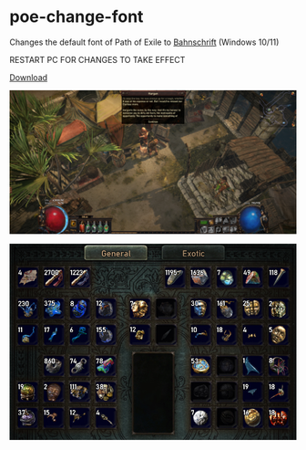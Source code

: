 # poe-change-font
Changes the default font of Path of Exile to [Bahnschrift](https://learn.microsoft.com/en-us/typography/font-list/bahnschrift) (Windows 10/11)

RESTART PC FOR CHANGES TO TAKE EFFECT

[Download](https://github.com/alfeeqt/poe-change-font/releases/)

![Screenshot 1](https://github.com/alfeeqt/poe-change-font/blob/main/Screenshot%201.jpg)

![Screenshot 2](https://github.com/alfeeqt/poe-change-font/blob/main/Screenshot%202.jpg)
